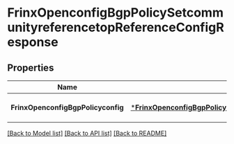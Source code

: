 # FrinxOpenconfigBgpPolicySetcommunityreferencetopReferenceConfigResponse

## Properties
Name | Type | Description | Notes
------------ | ------------- | ------------- | -------------
**FrinxOpenconfigBgpPolicyconfig** | [***FrinxOpenconfigBgpPolicySetcommunityreferencetopReferenceConfig**](frinx.openconfig.bgp.policy.setcommunityreferencetop.reference.Config.md) |  | [optional] [default to null]

[[Back to Model list]](../README.md#documentation-for-models) [[Back to API list]](../README.md#documentation-for-api-endpoints) [[Back to README]](../README.md)


